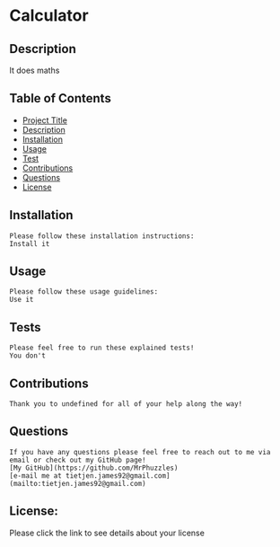 # Calculator
  
## Description
  It does maths
## Table of Contents
  * [Project Title](#Calculator)
  * [Description](#description)
  * [Installation](#installation)
  * [Usage](#usage)
  * [Test](#tests)
  * [Contributions](#contributions)
  * [Questions](#questions)
  * [License](#license)
    
## Installation
    Please follow these installation instructions:
    Install it
## Usage
    Please follow these usage guidelines:
    Use it
## Tests
    Please feel free to run these explained tests!
    You don't
## Contributions
    Thank you to undefined for all of your help along the way!
## Questions
    If you have any questions please feel free to reach out to me via email or check out my GitHub page!
    [My GitHub](https://github.com/MrPhuzzles)
    [e-mail me at tietjen.james92@gmail.com](mailto:tietjen.james92@gmail.com)
  
## License:
  Please click the link to see details about your license
  

